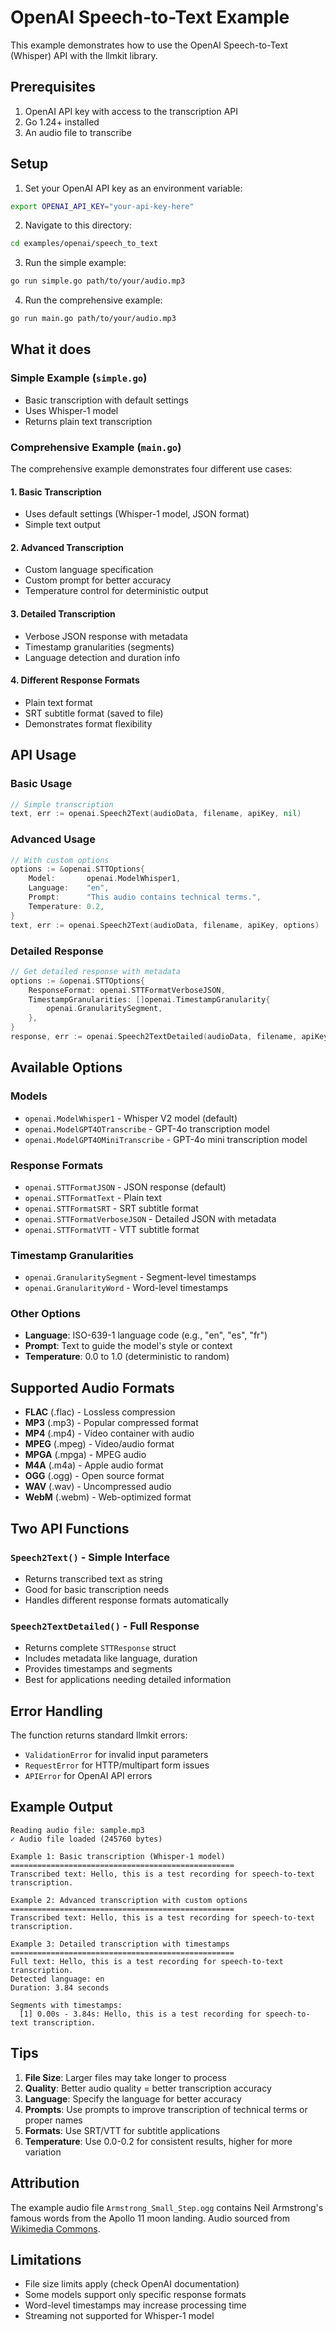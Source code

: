 # OpenAI Speech-to-Text Example

This example demonstrates how to use the OpenAI Speech-to-Text (Whisper) API with the llmkit library.

## Prerequisites

1. OpenAI API key with access to the transcription API
2. Go 1.24+ installed
3. An audio file to transcribe

## Setup

1. Set your OpenAI API key as an environment variable:
```bash
export OPENAI_API_KEY="your-api-key-here"
```

2. Navigate to this directory:
```bash
cd examples/openai/speech_to_text
```

3. Run the simple example:
```bash
go run simple.go path/to/your/audio.mp3
```

4. Run the comprehensive example:
```bash
go run main.go path/to/your/audio.mp3
```

## What it does

### Simple Example (`simple.go`)
- Basic transcription with default settings
- Uses Whisper-1 model
- Returns plain text transcription

### Comprehensive Example (`main.go`)
The comprehensive example demonstrates four different use cases:

#### 1. Basic Transcription
- Uses default settings (Whisper-1 model, JSON format)
- Simple text output

#### 2. Advanced Transcription
- Custom language specification
- Custom prompt for better accuracy
- Temperature control for deterministic output

#### 3. Detailed Transcription
- Verbose JSON response with metadata
- Timestamp granularities (segments)
- Language detection and duration info

#### 4. Different Response Formats
- Plain text format
- SRT subtitle format (saved to file)
- Demonstrates format flexibility

## API Usage

### Basic Usage
```go
// Simple transcription
text, err := openai.Speech2Text(audioData, filename, apiKey, nil)
```

### Advanced Usage
```go
// With custom options
options := &openai.STTOptions{
    Model:       openai.ModelWhisper1,
    Language:    "en",
    Prompt:      "This audio contains technical terms.",
    Temperature: 0.2,
}
text, err := openai.Speech2Text(audioData, filename, apiKey, options)
```

### Detailed Response
```go
// Get detailed response with metadata
options := &openai.STTOptions{
    ResponseFormat: openai.STTFormatVerboseJSON,
    TimestampGranularities: []openai.TimestampGranularity{
        openai.GranularitySegment,
    },
}
response, err := openai.Speech2TextDetailed(audioData, filename, apiKey, options)
```

## Available Options

### Models
- `openai.ModelWhisper1` - Whisper V2 model (default)
- `openai.ModelGPT4OTranscribe` - GPT-4o transcription model
- `openai.ModelGPT4OMiniTranscribe` - GPT-4o mini transcription model

### Response Formats
- `openai.STTFormatJSON` - JSON response (default)
- `openai.STTFormatText` - Plain text
- `openai.STTFormatSRT` - SRT subtitle format
- `openai.STTFormatVerboseJSON` - Detailed JSON with metadata
- `openai.STTFormatVTT` - VTT subtitle format

### Timestamp Granularities
- `openai.GranularitySegment` - Segment-level timestamps
- `openai.GranularityWord` - Word-level timestamps

### Other Options
- **Language**: ISO-639-1 language code (e.g., "en", "es", "fr")
- **Prompt**: Text to guide the model's style or context
- **Temperature**: 0.0 to 1.0 (deterministic to random)

## Supported Audio Formats

- **FLAC** (.flac) - Lossless compression
- **MP3** (.mp3) - Popular compressed format
- **MP4** (.mp4) - Video container with audio
- **MPEG** (.mpeg) - Video/audio format
- **MPGA** (.mpga) - MPEG audio
- **M4A** (.m4a) - Apple audio format
- **OGG** (.ogg) - Open source format
- **WAV** (.wav) - Uncompressed audio
- **WebM** (.webm) - Web-optimized format

## Two API Functions

### `Speech2Text()` - Simple Interface
- Returns transcribed text as string
- Good for basic transcription needs
- Handles different response formats automatically

### `Speech2TextDetailed()` - Full Response
- Returns complete `STTResponse` struct
- Includes metadata like language, duration
- Provides timestamps and segments
- Best for applications needing detailed information

## Error Handling

The function returns standard llmkit errors:
- `ValidationError` for invalid input parameters
- `RequestError` for HTTP/multipart form issues  
- `APIError` for OpenAI API errors

## Example Output

```
Reading audio file: sample.mp3
✓ Audio file loaded (245760 bytes)

Example 1: Basic transcription (Whisper-1 model)
==================================================
Transcribed text: Hello, this is a test recording for speech-to-text transcription.

Example 2: Advanced transcription with custom options
==================================================
Transcribed text: Hello, this is a test recording for speech-to-text transcription.

Example 3: Detailed transcription with timestamps
==================================================
Full text: Hello, this is a test recording for speech-to-text transcription.
Detected language: en
Duration: 3.84 seconds

Segments with timestamps:
  [1] 0.00s - 3.84s: Hello, this is a test recording for speech-to-text transcription.
```

## Tips

1. **File Size**: Larger files may take longer to process
2. **Quality**: Better audio quality = better transcription accuracy
3. **Language**: Specify the language for better accuracy
4. **Prompts**: Use prompts to improve transcription of technical terms or proper names
5. **Formats**: Use SRT/VTT for subtitle applications
6. **Temperature**: Use 0.0-0.2 for consistent results, higher for more variation

## Attribution

The example audio file `Armstrong_Small_Step.ogg` contains Neil Armstrong's famous words from the Apollo 11 moon landing. Audio sourced from [Wikimedia Commons](https://commons.wikimedia.org/wiki/File:Armstrong_Small_Step.ogg).

## Limitations

- File size limits apply (check OpenAI documentation)
- Some models support only specific response formats
- Word-level timestamps may increase processing time
- Streaming not supported for Whisper-1 model
